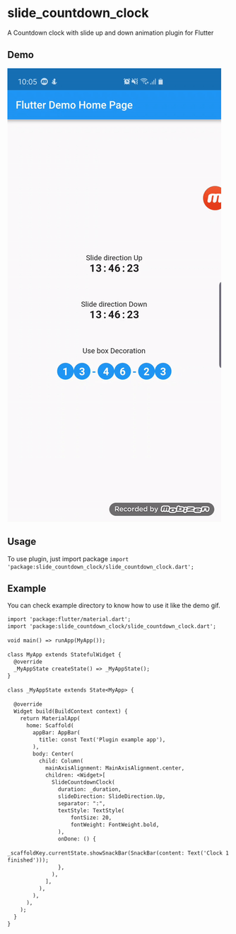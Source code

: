 # slide_countdown_clock

A Countdown clock with slide up and down animation plugin for Flutter

## Demo
![Demo: ](demo.gif)

## Usage
To use plugin, just import package `import 'package:slide_countdown_clock/slide_countdown_clock.dart';`

## Example
You can check example directory to know how to use it like the demo gif.

```
import 'package:flutter/material.dart';
import 'package:slide_countdown_clock/slide_countdown_clock.dart';

void main() => runApp(MyApp());

class MyApp extends StatefulWidget {
  @override
  _MyAppState createState() => _MyAppState();
}

class _MyAppState extends State<MyApp> {

  @override
  Widget build(BuildContext context) {
    return MaterialApp(
      home: Scaffold(
        appBar: AppBar(
          title: const Text('Plugin example app'),
        ),
        body: Center(
          child: Column(
            mainAxisAlignment: MainAxisAlignment.center,
            children: <Widget>[
              SlideCountdownClock(
                duration: _duration,
                slideDirection: SlideDirection.Up,
                separator: ":",
                textStyle: TextStyle(
                    fontSize: 20,
                    fontWeight: FontWeight.bold,
                ),
                onDone: () {
                    _scaffoldKey.currentState.showSnackBar(SnackBar(content: Text('Clock 1 finished')));
                },
              ),
            ],
          ),
        ),
      ),
    );
  }
}

```
